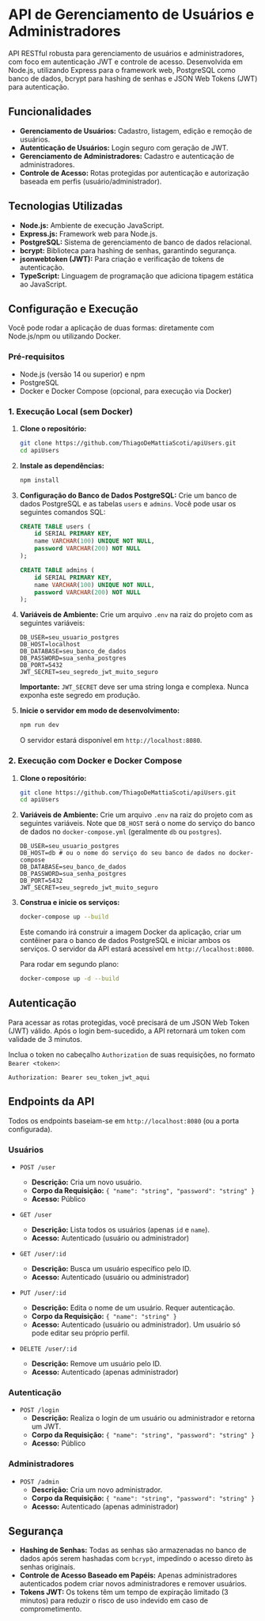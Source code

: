 # API de Gerenciamento de Usuários e Administradores

API RESTful robusta para gerenciamento de usuários e administradores, com foco em autenticação JWT e controle de acesso. Desenvolvida em Node.js, utilizando Express para o framework web, PostgreSQL como banco de dados, bcrypt para hashing de senhas e JSON Web Tokens (JWT) para autenticação.

## Funcionalidades

-   **Gerenciamento de Usuários:** Cadastro, listagem, edição e remoção de usuários.
-   **Autenticação de Usuários:** Login seguro com geração de JWT.
-   **Gerenciamento de Administradores:** Cadastro e autenticação de administradores.
-   **Controle de Acesso:** Rotas protegidas por autenticação e autorização baseada em perfis (usuário/administrador).

## Tecnologias Utilizadas

-   **Node.js:** Ambiente de execução JavaScript.
-   **Express.js:** Framework web para Node.js.
-   **PostgreSQL:** Sistema de gerenciamento de banco de dados relacional.
-   **bcrypt:** Biblioteca para hashing de senhas, garantindo segurança.
-   **jsonwebtoken (JWT):** Para criação e verificação de tokens de autenticação.
-   **TypeScript:** Linguagem de programação que adiciona tipagem estática ao JavaScript.

## Configuração e Execução

Você pode rodar a aplicação de duas formas: diretamente com Node.js/npm ou utilizando Docker.

### Pré-requisitos

-   Node.js (versão 14 ou superior) e npm
-   PostgreSQL
-   Docker e Docker Compose (opcional, para execução via Docker)

### 1. Execução Local (sem Docker)

1.  **Clone o repositório:**
    ```bash
    git clone https://github.com/ThiagoDeMattiaScoti/apiUsers.git
    cd apiUsers
    ```

2.  **Instale as dependências:**
    ```bash
    npm install
    ```

3.  **Configuração do Banco de Dados PostgreSQL:**
    Crie um banco de dados PostgreSQL e as tabelas `users` e `admins`. Você pode usar os seguintes comandos SQL:
    ```sql
    CREATE TABLE users (
        id SERIAL PRIMARY KEY,
        name VARCHAR(100) UNIQUE NOT NULL,
        password VARCHAR(200) NOT NULL
    );

    CREATE TABLE admins (
        id SERIAL PRIMARY KEY,
        name VARCHAR(100) UNIQUE NOT NULL,
        password VARCHAR(200) NOT NULL
    );
    ```

4.  **Variáveis de Ambiente:**
    Crie um arquivo `.env` na raiz do projeto com as seguintes variáveis:
    ```
    DB_USER=seu_usuario_postgres
    DB_HOST=localhost
    DB_DATABASE=seu_banco_de_dados
    DB_PASSWORD=sua_senha_postgres
    DB_PORT=5432
    JWT_SECRET=seu_segredo_jwt_muito_seguro
    ```
    **Importante:** `JWT_SECRET` deve ser uma string longa e complexa. Nunca exponha este segredo em produção.

5.  **Inicie o servidor em modo de desenvolvimento:**
    ```bash
    npm run dev
    ```
    O servidor estará disponível em `http://localhost:8080`.

### 2. Execução com Docker e Docker Compose

1.  **Clone o repositório:**
    ```bash
    git clone https://github.com/ThiagoDeMattiaScoti/apiUsers.git
    cd apiUsers
    ```

2.  **Variáveis de Ambiente:**
    Crie um arquivo `.env` na raiz do projeto com as seguintes variáveis. Note que `DB_HOST` será o nome do serviço do banco de dados no `docker-compose.yml` (geralmente `db` ou `postgres`).
    ```
    DB_USER=seu_usuario_postgres
    DB_HOST=db # ou o nome do serviço do seu banco de dados no docker-compose
    DB_DATABASE=seu_banco_de_dados
    DB_PASSWORD=sua_senha_postgres
    DB_PORT=5432
    JWT_SECRET=seu_segredo_jwt_muito_seguro
    ```

3.  **Construa e inicie os serviços:**
    ```bash
    docker-compose up --build
    ```
    Este comando irá construir a imagem Docker da aplicação, criar um contêiner para o banco de dados PostgreSQL e iniciar ambos os serviços. O servidor da API estará acessível em `http://localhost:8080`.

    Para rodar em segundo plano:
    ```bash
    docker-compose up -d --build
    ```

## Autenticação

Para acessar as rotas protegidas, você precisará de um JSON Web Token (JWT) válido. Após o login bem-sucedido, a API retornará um token com validade de 3 minutos.

Inclua o token no cabeçalho `Authorization` de suas requisições, no formato `Bearer <token>`:

```
Authorization: Bearer seu_token_jwt_aqui
```

## Endpoints da API

Todos os endpoints baseiam-se em `http://localhost:8080` (ou a porta configurada).

### Usuários

-   `POST /user`
    -   **Descrição:** Cria um novo usuário.
    -   **Corpo da Requisição:** `{ "name": "string", "password": "string" }`
    -   **Acesso:** Público

-   `GET /user`
    -   **Descrição:** Lista todos os usuários (apenas `id` e `name`).
    -   **Acesso:** Autenticado (usuário ou administrador)

-   `GET /user/:id`
    -   **Descrição:** Busca um usuário específico pelo ID.
    -   **Acesso:** Autenticado (usuário ou administrador)

-   `PUT /user/:id`
    -   **Descrição:** Edita o nome de um usuário. Requer autenticação.
    -   **Corpo da Requisição:** `{ "name": "string" }`
    -   **Acesso:** Autenticado (usuário ou administrador). Um usuário só pode editar seu próprio perfil.

-   `DELETE /user/:id`
    -   **Descrição:** Remove um usuário pelo ID.
    -   **Acesso:** Autenticado (apenas administrador)

### Autenticação

-   `POST /login`
    -   **Descrição:** Realiza o login de um usuário ou administrador e retorna um JWT.
    -   **Corpo da Requisição:** `{ "name": "string", "password": "string" }`
    -   **Acesso:** Público

### Administradores

-   `POST /admin`
    -   **Descrição:** Cria um novo administrador.
    -   **Corpo da Requisição:** `{ "name": "string", "password": "string" }`
    -   **Acesso:** Autenticado (apenas administrador)

## Segurança

-   **Hashing de Senhas:** Todas as senhas são armazenadas no banco de dados após serem hashadas com `bcrypt`, impedindo o acesso direto às senhas originais.
-   **Controle de Acesso Baseado em Papéis:** Apenas administradores autenticados podem criar novos administradores e remover usuários.
-   **Tokens JWT:** Os tokens têm um tempo de expiração limitado (3 minutos) para reduzir o risco de uso indevido em caso de comprometimento.